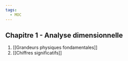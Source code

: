 ```yaml
---
tags:
  - MOC
---
```

## Chapitre 1 - Analyse dimensionnelle
1. [[Grandeurs physiques fondamentales]]
2. [[Chiffres significatifs]]